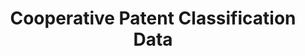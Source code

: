 ---
bigquery: https://console.cloud.google.com/bigquery?p=patents-public-data&d=cpc&page=dataset
citation: '“Cooperative Patent Classification” by the EPO and USPTO, for public use. '
contributors: EPO, USPTO
cost: None
description: Cooperative Patent Classification Data contains the scheme and definitions
  of the Cooperative Patent Classification system for classifying patent documents.
  The CPC is the result of a partnership between the EPO and the USPTO in their joint
  effort to develop a common, internationally compatible classification system for
  technical documents, in particular patent publications, which will be used by both
  offices in the patent granting process
documentation: https://www.cooperativepatentclassification.org/cpcSchemeAndDefinitions
last_edit: Mon, 04 Apr 2022 19:07:06 GMT
location: https://www.cooperativepatentclassification.org/index
maintained_by: USPTO, EPO
schema_fields: '[''glossary'', ''not_allocatable'', ''informativeReferences'', ''sizeCache'',
  ''notAllocatable'', ''additional_only'', ''breakdown_code'', ''applicationReferences'',
  ''titleFull'', ''dateRevised'', ''residual_references'', ''title_full'', ''childGroups'',
  ''titlePart'', ''level'', ''residualReferences'', ''ipc_concordant'', ''child_groups'',
  ''breakdownCode'', ''ipcConcordant'', ''children'', ''application_references'',
  ''informative_references'', ''limitingReferences'', ''parents'', ''title_part'',
  ''date_revised'', ''symbol'', ''synonyms'', ''limiting_references'', ''status'',
  ''definition'']'
shortname: cooperative_patent_classification
tags:
- patents
- science
title: Cooperative Patent Classification Data
uuid: 984374a7-16e9-4b35-9445-458daceb01bf
---